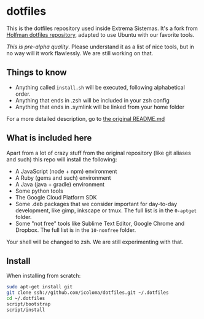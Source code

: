 # dotfiles

This is the dotfiles repository used inside Extrema Sistemas. It's a fork from [Holfman dotfiles repository](https://github.com/holman/dotfiles.git), adapted to use Ubuntu with our favorite tools.

*This is pre-alpha quality*. Please understand it as a list of nice tools, but in no way will it work flawlessly. We are still working on that.

## Things to know

* Anything called `install.sh` will be executed, following alphabetical order.
* Anything that ends in .zsh will be included in your zsh config
* Anything that ends in .symlink will be linked from your home folder

For a more detailed description, go to [the original README.md](https://github.com/holman/dotfiles.git)

## What is included here

Apart from a lot of crazy stuff from the original repository (like git aliases and such) this repo will install the following:

* A JavaScript (node + npm) environment
* A Ruby (gems and such) environment
* A Java (java + gradle) environment
* Some python tools
* The Google Cloud Platform SDK 
* Some .deb packages that we consider important for day-to-day development, like gimp, inkscape or tmux. The full list is in the `0-aptget` folder.
* Some "not free" tools like Sublime Text Editor, Google Chrome and Dropbox. The full list is in the `10-nonfree` folder.

Your shell will be changed to zsh. We are still experimenting with that.

## Install

When installing from scratch:

```sh
sudo apt-get install git
git clone ssh://github.com/icoloma/dotfiles.git ~/.dotfiles
cd ~/.dotfiles
script/bootstrap
script/install
```
